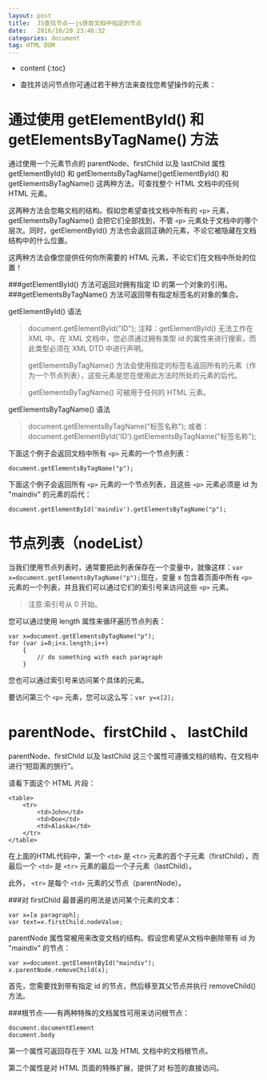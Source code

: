 ```yaml
---
layout: post
title:  JS查找节点——js获取文档中指定的节点
date:   2016/10/20 23:46:32 
categories: document
tag: HTML DOM
---
```



* content
{:toc}

- 查找并访问节点你可通过若干种方法来查找您希望操作的元素：


通过使用 getElementById() 和 getElementsByTagName() 方法
====================================

通过使用一个元素节点的 parentNode、firstChild 以及 lastChild 属性getElementById() 和 getElementsByTagName()getElementById() 和 getElementsByTagName() 这两种方法，可查找整个 HTML 文档中的任何 HTML 元素。

这两种方法会忽略文档的结构。假如您希望查找文档中所有的 `<p>` 元素，getElementsByTagName() 会把它们全部找到，不管 `<p>` 元素处于文档中的哪个层次。同时，getElementById() 方法也会返回正确的元素，不论它被隐藏在文档结构中的什么位置。

这两种方法会像您提供任何你所需要的 HTML 元素，不论它们在文档中所处的位置！

###getElementById() 方法可返回对拥有指定 ID 的第一个对象的引用。
###getElementsByTagName() 方法可返回带有指定标签名的对象的集合。

getElementById() 语法

>document.getElementById("ID"); 注释：getElementById() 无法工作在 XML 中。在 XML 文档中，您必须通过拥有类型 id 的属性来进行搜索，而此类型必须在 XML DTD 中进行声明。
>
>getElementsByTagName() 方法会使用指定的标签名返回所有的元素（作为一个节点列表），这些元素是您在使用此方法时所处的元素的后代。
>
>getElementsByTagName() 可被用于任何的 HTML 元素。

getElementsByTagName() 语法
>document.getElementsByTagName("标签名称"); 或者：document.getElementById('ID').getElementsByTagName("标签名称"); 

下面这个例子会返回文档中所有 `<p>` 元素的一个节点列表：

	document.getElementsByTagName("p"); 

下面这个例子会返回所有 `<p>` 元素的一个节点列表，且这些 `<p>` 元素必须是 id 为 "maindiv" 的元素的后代：

	document.getElementById('maindiv').getElementsByTagName("p"); 

节点列表（nodeList）
====================================

当我们使用节点列表时，通常要把此列表保存在一个变量中，就像这样：`var x=document.getElementsByTagName("p");`现在，变量 x 包含着页面中所有 `<p>` 元素的一个列表，并且我们可以通过它们的索引号来访问这些 `<p>` 元素。
>注意:索引号从 0 开始。

您可以通过使用 length 属性来循环遍历节点列表：

	var x=document.getElementsByTagName("p");
   	for (var i=0;i<x.length;i++)
        { 
       		// do something with each paragraph
       	}
          
您也可以通过索引号来访问某个具体的元素。

要访问第三个 `<p>` 元素，您可以这么写：`var y=x[2];` 

parentNode、firstChild 、 lastChild
====================================

 parentNode、firstChild 以及 lastChild 这三个属性可遵循文档的结构，在文档中进行“短距离的旅行”。

请看下面这个 HTML 片段：

	<table>
    	<tr>
            <td>John</td>
            <td>Doe</td>
            <td>Alaska</td>
        </tr>
	</table>
      
在上面的HTML代码中，第一个 `<td>` 是 `<tr>` 元素的首个子元素（firstChild），而最后一个 `<td>` 是 `<tr>` 元素的最后一个子元素（lastChild）。

此外， `<tr>` 是每个 `<td>` 元素的父节点（parentNode）。

###对 firstChild 最普遍的用法是访问某个元素的文本：

	var x=[a paragraph];
    var text=x.firstChild.nodeValue; 

parentNode 属性常被用来改变文档的结构。假设您希望从文档中删除带有 id 为 "maindiv" 的节点：

	var x=document.getElementById("maindiv");
	x.parentNode.removeChild(x); 

首先，您需要找到带有指定 id 的节点，然后移至其父节点并执行 removeChild() 方法。

###根节点——有两种特殊的文档属性可用来访问根节点：

	document.documentElement 
	document.body 

第一个属性可返回存在于 XML 以及 HTML 文档中的文档根节点。

第二个属性是对 HTML 页面的特殊扩展，提供了对 <body> 标签的直接访问。